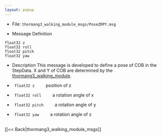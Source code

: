 ```yaml
---
layout: popup
---
```


- File: `thormang3_walking_module_msgs/PoseZRPY.msg`

- Message Definition
 ```
 float32 z
 float32 roll
 float32 pitch
 float32 yaw
 ```

- Description
This message is developed to define a pose of COB in the StepData.
X and Y of COB are determined by the [thormang3_walking_module](thormang3_walking_module).

* ` float32 z`
&emsp;&emsp; position of z

* ` float32 roll`
&emsp;&emsp; a rotation angle of x

* ` float32 pitch`
&emsp;&emsp; a rotation angle of y

* ` float32 yaw`
&emsp;&emsp; a rotation angle of z

<br>
[[&lt;&lt; Back|thormang3_walking_module_msgs]]
